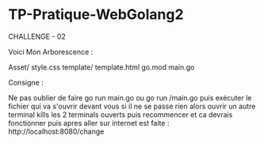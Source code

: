 # TP-Pratique-WebGolang2

CHALLENGE - 02

Voici Mon Arborescence : 

Asset/
style.css
template/
template.html
go.mod
main.go

Consigne : 

Ne pas oublier de faire go run main.go ou go run /main.go puis exécuter le fichier qui va s'ouvrir devant vous si il ne se passe rien alors ouvrir un autre terminal kills les 2 terminals ouverts puis recommencer et ca devrais fonctionner puis apres aller sur internet est faite : http://localhost:8080/change
